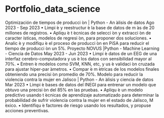 # Portfolio_data_science
Optimización de tiempos de producci ́on | Python - An ́alisis de datos Ago 2023 - Sep 2023
• Limpi ́e y reestructur ́e la base de datos de m ́as de 20 millones de registros.
• Apliqu ́e t ́ecnicas de selecci ́on y extracci ́on de caracter ́ısticas, modelos de regresi ́on, para proponer dos soluciones.
• Analic ́e y modifiqu ́e el proceso de producci ́on en PiSA para reducir el tiempo de producci ́on un 5%.
Proyecto NOVUS |Python - Machine Learning - Ciencia de Datos May 2023 - Jun 2023
• Limpi ́e datos de un EEG de una interfaz cerebro-computadora y us ́e los datos con sensibilidad mayor al 70%.
• Entren ́e modelos como SVM, KNN, etc, y us ́e validaci ́on cruzada para ajustar hiper-par ́ametros.
• Compar ́e m ́etricas de los modelos finales obteniendo una precisi ́on promedio de 70%.
Modelo para reducir la violencia contra la mujer en Jalisco | Python - An ́alisis y ciencia de datos Mar 2023
• Limpi ́e bases de datos del INEGI para entrenar un modelo que obtuvo una precisi ́on del 85% en las pruebas.
• Apliqu ́e un modelo predictivo usando t ́ecnicas de aprendizaje automatizado para determinar la probabilidad de
sufrir violencia contra la mujer en el estado de Jalisco, M ́exico.
• Identifiqu ́e factores de riesgo usando los resultados, y propuse acciones preventivas.
